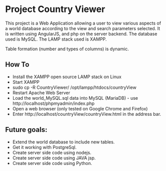 Project Country Viewer
======================

This project is a Web Application allowing a user to view various aspects of a world database
according to the view and search parameters selected. It is written using AngularJS, and php
on the server backend. The database used is MySQL. The LAMP stack used is XAMPP.

Table formation (number and types of columns) is dynamic.  


How To
------
* Install the XAMPP open source LAMP stack on Linux
* Start XAMPP 
* sudo cp -R CountryViewer/ /opt/lampp/htdocs/countryView
* Restart Apache Web Server
* Load the world_MySQL.sql data into MySQL (MariaDB) - use
  http://localhost/phpmyadmin/index.php
* Open a web browser (only tested on Google Chrome and Firefox)
* Enter http://localhost/countryView/countryView.html in the
  address bar.


Future goals:
-------------
* Extend the world database to include new tables.
* Get it working with PostgreSql.
* Create server side code using nodejs.
* Create server side code using JAVA jsp.
* Create server side code using Python.

